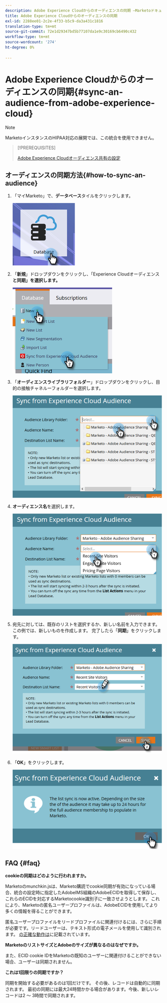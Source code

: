 ```yaml
---
description: Adobe Experience Cloudからのオーディエンスの同期 —Marketoドキュメント — 製品ドキュメント
title: Adobe Experience Cloudからのオーディエンスの同期
exl-id: 2288ee01-2c2e-4f33-b5c9-da3a431c1816
translation-type: tm+mt
source-git-commit: 72e1d29347bd5b77107da1e9c30169cb6490c432
workflow-type: tm+mt
source-wordcount: '274'
ht-degree: 0%

---
```


# Adobe Experience Cloudからのオーディエンスの同期{#sync-an-audience-from-adobe-experience-cloud}

>[!NOTE]
>
>MarketoインスタンスのHIPAA対応の展開では、この統合を使用できません。

>[!PREREQUISITES]
>
>[Adobe Experience Cloudオーディエンス共有の設定](/help/marketo/product-docs/core-marketo-concepts/miscellaneous/set-up-adobe-experience-cloud-audience-sharing.md)

## オーディエンスの同期方法{#how-to-sync-an-audience}

1. 「マイMarketo」で、**データベース**&#x200B;タイルをクリックします。

   ![](assets/sync-an-audience-from-adobe-experience-cloud-1.png)

1. 「**新規**」ドロップダウンをクリックし、「Experience Cloudオーディエンス&#x200B;**と同期」を選択します。**

   ![](assets/sync-an-audience-from-adobe-experience-cloud-2.png)

1. 「**オーディエンスライブラリフォルダー**」ドロップダウンをクリックし、目的の接触チャネルーフォルダーを選択します。

   ![](assets/sync-an-audience-from-adobe-experience-cloud-3.png)

1. **オーディエンス名**&#x200B;を選択します。

   ![](assets/sync-an-audience-from-adobe-experience-cloud-4.png)

1. 宛先に対しては、既存のリストを選択するか、新しい名前を入力できます。 この例では、新しいものを作成します。 完了したら「**同期**」をクリックします。

   ![](assets/sync-an-audience-from-adobe-experience-cloud-5.png)

1. 「**OK**」をクリックします。

   ![](assets/sync-an-audience-from-adobe-experience-cloud-6.png)

## FAQ {#faq}

**cookieの同期はどのように行われますか。**

Marketoのmunchkin.jsは、Marketo購読でcookie同期が有効になっている場合、統合の設定時に指定したAdobeIMS組織のAdobeECIDを取得して保存し、これらのECIDを対応するMarketocookie識別子に一致させようとします。 これにより、Marketoの匿名ユーザープロファイルは、AdobeECIDを使用してより多くの情報を得ることができます。

匿名ユーザープロファイルをリードプロファイルに関連付けるには、さらに手順が必要です。リードユーザーは、テキスト形式の電子メールを使用して識別されます。 [の正確な動作は](/help/marketo/product-docs/reporting/basic-reporting/report-activity/tracking-anonymous-activity-and-people.md)に記載されています。

**MarketoのリストサイズとAdobeのサイズが異なるのはなぜですか。**

また、ECID cookie IDをMarketoの既知のユーザーに関連付けることができない場合、ユーザーは同期されません。

**これは1回限りの同期ですか？**

同期を開始する必要があるのは1回だけです。 その後、レコードは自動的に同期されます。 最初の同期には最大24時間かかる場合があります。今後、新しいレコードは2 ～ 3時間で同期されます。
